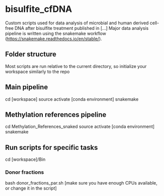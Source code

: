 # bisulfite_cfDNA
Custom scripts used for data analysis of microbial and human derived cell-free DNA after bisulfite treatment published in [...]
Major data analysis pipeline is written using the snakemake workflow (https://snakemake.readthedocs.io/en/stable/).

## Folder structure
Most scripts are run relative to the current directory, so initialize your workspace similarly to the repo

## Main pipeline
cd [workspace]
source activate [conda environment]
snakemake

## Methylation references pipeline
cd Methylation_References_snaked
source activate [conda environment]
snakemake

## Run scripts for specific tasks
cd [workspace]/Bin

### Donor fractions
bash donor_fractions_par.sh [make sure you have enough CPUs available, or change it in the script]
